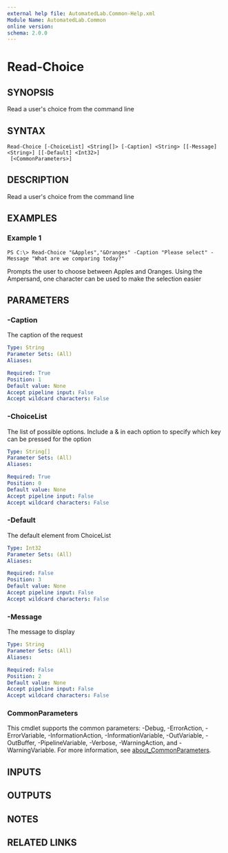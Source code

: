 ```yaml
---
external help file: AutomatedLab.Common-Help.xml
Module Name: AutomatedLab.Common
online version:
schema: 2.0.0
---
```


# Read-Choice

## SYNOPSIS
Read a user's choice from the command line

## SYNTAX

```
Read-Choice [-ChoiceList] <String[]> [-Caption] <String> [[-Message] <String>] [[-Default] <Int32>]
 [<CommonParameters>]
```

## DESCRIPTION
Read a user's choice from the command line

## EXAMPLES

### Example 1
```
PS C:\> Read-Choice "&Apples","&Oranges" -Caption "Please select" -Message "What are we comparing today?"
```

Prompts the user to choose between Apples and Oranges.
Using the Ampersand, one character can be used to make the selection easier

## PARAMETERS

### -Caption
The caption of the request

```yaml
Type: String
Parameter Sets: (All)
Aliases:

Required: True
Position: 1
Default value: None
Accept pipeline input: False
Accept wildcard characters: False
```

### -ChoiceList
The list of possible options.
Include a & in each option to specify which key can be pressed for the option

```yaml
Type: String[]
Parameter Sets: (All)
Aliases:

Required: True
Position: 0
Default value: None
Accept pipeline input: False
Accept wildcard characters: False
```

### -Default
The default element from ChoiceList

```yaml
Type: Int32
Parameter Sets: (All)
Aliases:

Required: False
Position: 3
Default value: None
Accept pipeline input: False
Accept wildcard characters: False
```

### -Message
The message to display

```yaml
Type: String
Parameter Sets: (All)
Aliases:

Required: False
Position: 2
Default value: None
Accept pipeline input: False
Accept wildcard characters: False
```

### CommonParameters
This cmdlet supports the common parameters: -Debug, -ErrorAction, -ErrorVariable, -InformationAction, -InformationVariable, -OutVariable, -OutBuffer, -PipelineVariable, -Verbose, -WarningAction, and -WarningVariable. For more information, see [about_CommonParameters](http://go.microsoft.com/fwlink/?LinkID=113216).

## INPUTS

## OUTPUTS

## NOTES

## RELATED LINKS
